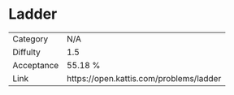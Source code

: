 # Ladder

<table>
    <tr>
        <td>Category</td>
        <td>N/A</td>
    </tr>
    <tr>
        <td>Diffulty</td>
        <td>1.5</td>
    </tr>
    <tr>
        <td>Acceptance</td>
        <td>55.18 %</td>
    </tr>
    <tr>
        <td>Link</td>
        <td>https://open.kattis.com/problems/ladder</td>
    </tr>
</table>